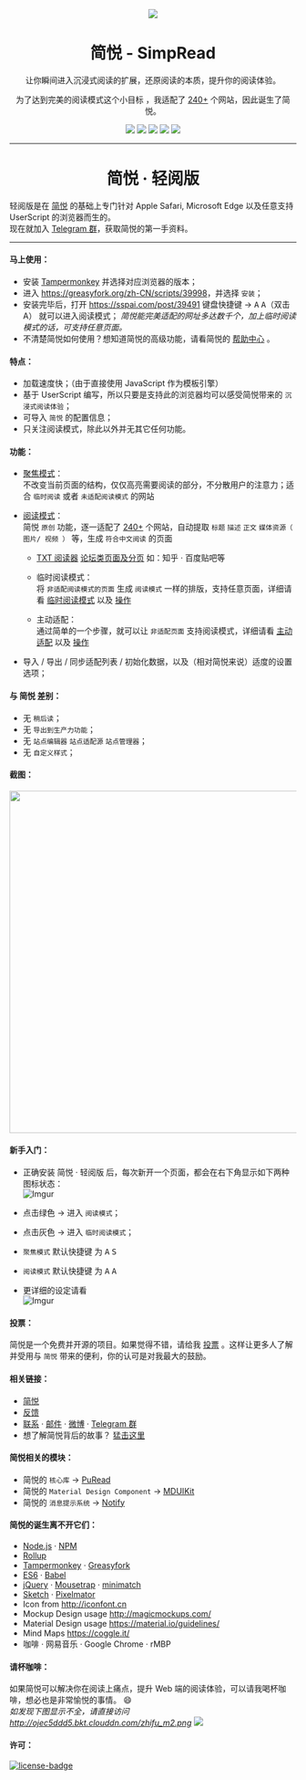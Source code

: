 <p align="center"><img src="http://ojec5ddd5.bkt.clouddn.com/logo%20bigger.png" /></p>
<h1 align="center">简悦 - SimpRead</h1>
<p align="center">让你瞬间进入沉浸式阅读的扩展，还原阅读的本质，提升你的阅读体验。</p>
<p align="center">为了达到完美的阅读模式这个小目标 ，我适配了 <a target="_blank" href="https://github.com/kenshin/simpread/wiki/适配站点列表">240+</a> 个网站，因此诞生了简悦。</p>
<p align="center">
   <a href="https://github.com/kenshin/simpread/releases"><img src="https://i.imgur.com/fiweIRT.png"></a>
   <a target="_blank" href="http://ksria.com/simpread"><img src="https://i.imgur.com/ryEV5nm.png"></a>
   <a target="_blank" href="https://chrome.google.com/webstore/detail/%E7%AE%80%E6%82%A6-simpread/ijllcpnolfcooahcekpamkbidhejabll"><img src="https://i.imgur.com/ubNLVJa.png"></a>
   <a target="_blank" href="https://addons.mozilla.org/zh-CN/firefox/addon/simpread"><img src="https://i.imgur.com/tBstQ7d.png"></a>
   <a target="_blank" href="https://greasyfork.org/zh-CN/scripts/39998"><img src="https://i.imgur.com/JFhxHeR.png"></a>

</p>

***

<h1 align="center">简悦 · 轻阅版</h1>

轻阅版是在 [简悦](https://github.com/kenshin/simpread) 的基础上专门针对 Apple Safari, Microsoft Edge 以及任意支持 UserScript 的浏览器而生的。  
现在就加入 [Telegram 群](https://t.me/simpread)，获取简悦的第一手资料。

***

#### 马上使用：
* 安装 [Tampermonkey](http://tampermonkey.net/) 并选择对应浏览器的版本；
* 进入 <https://greasyfork.org/zh-CN/scripts/39998>，并选择 `安装`；
* 安装完毕后，打开 <https://sspai.com/post/39491> 键盘快捷键 → <kbd>A</kbd> <kbd>A</kbd>（双击 A） 就可以进入阅读模式；
  _简悦能完美适配的网址多达数千个，加上临时阅读模式的话，可支持任意页面。_
* 不清楚简悦如何使用？想知道简悦的高级功能，请看简悦的 [帮助中心](https://github.com/kenshin/simpread/wiki) 。

#### 特点：
* 加载速度快；（由于直接使用 JavaScript 作为模板引擎）
* 基于 UserScript 编写，所以只要是支持此的浏览器均可以感受简悦带来的 `沉浸式阅读体验`；
* 可导入 `简悦` 的配置信息；
* 只关注阅读模式，除此以外并无其它任何功能。

#### 功能：
- [聚焦模式](https://github.com/Kenshin/simpread/wiki/%E8%81%9A%E7%84%A6%E6%A8%A1%E5%BC%8F)：  
  不改变当前页面的结构，仅仅高亮需要阅读的部分，不分散用户的注意力；适合 `临时阅读` 或者 `未适配阅读模式` 的网站

- [阅读模式](https://github.com/Kenshin/simpread/wiki/%E9%98%85%E8%AF%BB%E6%A8%A1%E5%BC%8F/)：  
  简悦 `原创` 功能，逐一适配了 [240+](https://github.com/kenshin/simpread/wiki/适配站点列表) 个网站，自动提取 `标题` `描述` `正文` `媒体资源（ 图片/ 视频 ）` 等，生成 `符合中文阅读` 的页面

   * [TXT 阅读器](https://github.com/Kenshin/simpread/wiki/txt-%E9%98%85%E8%AF%BB%E5%99%A8) [论坛类页面及分页](https://github.com/Kenshin/simpread/wiki/%E8%AE%BA%E5%9D%9B%E7%B1%BB%E9%A1%B5%E9%9D%A2%E5%8F%8A%E5%88%86%E9%A1%B5) 如：知乎 · 百度贴吧等

   * 临时阅读模式：  
    将 `非适配阅读模式的页面` 生成 `阅读模式` 一样的排版，支持任意页面，详细请看 [临时阅读模式](https://github.com/kenshin/simpread/wiki/临时阅读模式) 以及 [操作](http://ksria.com/simpread/welcome/version_1.0.5.html#temp-read-mode)

   * 主动适配：  
    通过简单的一个步骤，就可以让 `非适配页面` 支持阅读模式，详细请看 [主动适配](https://github.com/kenshin/simpread/wiki/主动适配阅读模式) 以及 [操作](http://ksria.com/simpread/welcome/version_1.0.5.html#mate-read-mode)

- 导入 / 导出 / 同步适配列表 / 初始化数据，以及（相对简悦来说）适度的设置选项；

#### 与 简悦 差别：

* 无 `稍后读`；
* 无 `导出到生产力功能`；
* 无 `站点编辑器` `站点适配源` `站点管理器`；
* 无 `自定义样式`；

#### 截图：
<img src="https://i.imgur.com/7q5czJ9.gif" width="600px"/>  

#### 新手入门：

* 正确安装 简悦 · 轻阅版 后，每次新开一个页面，都会在右下角显示如下两种图标状态：  
  ![Imgur](https://i.imgur.com/UgwxLGc.png)

* 点击绿色 → 进入 `阅读模式`；
* 点击灰色 → 进入 `临时阅读模式`；
* `聚焦模式` 默认快捷键 为 <kbd>A</kbd> <kbd>S</kbd>
* `阅读模式` 默认快捷键 为 <kbd>A</kbd> <kbd>A</kbd>
* 更详细的设定请看  
  ![Imgur](https://i.imgur.com/77Vo2uFl.png)

#### 投票：
简悦是一个免费并开源的项目。如果觉得不错，请给我 [投票](https://greasyfork.org/zh-CN/forum/post/discussion?script=39998&locale=zh-CN) 。这样让更多人了解并受用与 `简悦` 带来的便利，你的认可是对我最大的鼓励。

#### 相关链接：
* [简悦](https://github.com/kenshin/simpread)
* [反馈](https://github.com/kenshin/simpread/issues)
* [联系](http://kenshin.wang) · [邮件](kenshin@ksria.com) · [微博](http://weibo.com/23784148) · [Telegram 群](https://t.me/simpread)
* 想了解简悦背后的故事？ [猛击这里](https://sspai.com/post/39491)

#### 简悦相关的模块：
* 简悦的 `核心库` → [PuRead](https://github.com/kenshin/puread)
* 简悦的 `Material Design Component` → [MDUIKit](https://github.com/kenshin/mduikit)
* 简悦的 `消息提示系统` → [Notify](https://github.com/kenshin/notify)

#### 简悦的诞生离不开它们：
- [Node.js](https://nodejs.org/) · [NPM](https://www.npmjs.com)
- [Rollup](https://webpack.github.io/)
- [Tampermonkey](http://tampermonkey.net/) · [Greasyfork](https://greasyfork.org/zh-CN)
- [ES6](http://es6-features.org/) · [Babel](https://babeljs.io)
- [jQuery](https://jquery.com/) · [Mousetrap](https://craig.is/killing/mice) · [minimatch](https://github.com/isaacs/minimatch) 
- [Sketch](https://www.sketchapp.com/) · [Pixelmator](http://www.pixelmator.com/)
- Icon from <http://iconfont.cn>
- Mockup Design usage <http://magicmockups.com/>
- Material Design usage <https://material.io/guidelines/>
- Mind Maps <https://coggle.it/>
- 咖啡 · 网易音乐 · Google Chrome · rMBP

#### 请杯咖啡：
如果简悦可以解决你在阅读上痛点，提升 Web 端的阅读体验，可以请我喝杯咖啡，想必也是非常愉悦的事情。 :smile:  
_如发现下图显示不全，请直接访问 http://ojec5ddd5.bkt.clouddn.com/zhifu_m2.png_
<img src="https://i.imgur.com/cyQuQBb.png"/>

#### 许可：
[![license-badge]][license-link]

<!-- Link -->
[license-badge]:    https://img.shields.io/github/license/mashape/apistatus.svg
[license-link]:     https://opensource.org/licenses/MIT